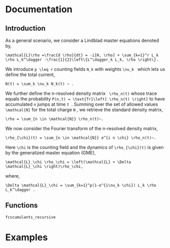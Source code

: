 # Documentation 

## Introduction 

As a general scenario, we consider a Lindblad master equations denoted by,

``
\mathcal{L}\rho =\frac{d \rho}{dt} = -i[H, \rho] + \sum_{k=1}^r L_k \rho L_k^\dagger -\frac{1}{2}\left\{L^\dagger_k L_k, \rho \right\}.
``

We introduce ``p \leq r`` counting fields `` N_k `` with weights ``\nu_k ``  which lets us define the total current, 

``
N(t) = \sum_k \nu_k N_k(t) ~ . 
``

We further define the n-resolved density matrix `` \rho_n(t)`` whose trace equals the probability ``P(n,t) = \text{Tr}\left[ \rho_n(t) \right]`` to have accumulated ``n`` jumps at time ``t ``. Summing over the set of allowed values  `` \mathcal{N}`` for the total charge ``N`` , we retrieve the standard density matrix, 

``
\rho = \sum_{n \in \mathcal{N}} \rho_n(t)~.
``

We now consider the Fourier transform of the n-resolved density matrix, 

``
\rho_{\chi}(t) = \sum_{n \in \mathcal{N}} e^{i n \chi} \rho_n(t)~.
``

Here ``\chi`` is the counting field and the dynamics of ``\rho_{\chi}(t)`` is given by the generalized master equation (GME),

``
\mathcal{L}_\chi \rho_\chi = \left(\mathcal{L} + \Delta \mathcal{L}_\chi \right)\rho_\chi,
``

where,

``
\Delta \mathcal{L}_\chi = \sum_{k=1}^p(1-e^{i\nu_k \chi}) L_k \rho L_k^\dagger .
``

## Functions 

```@docs 
fcscumulants_recursive
```


# Examples 

